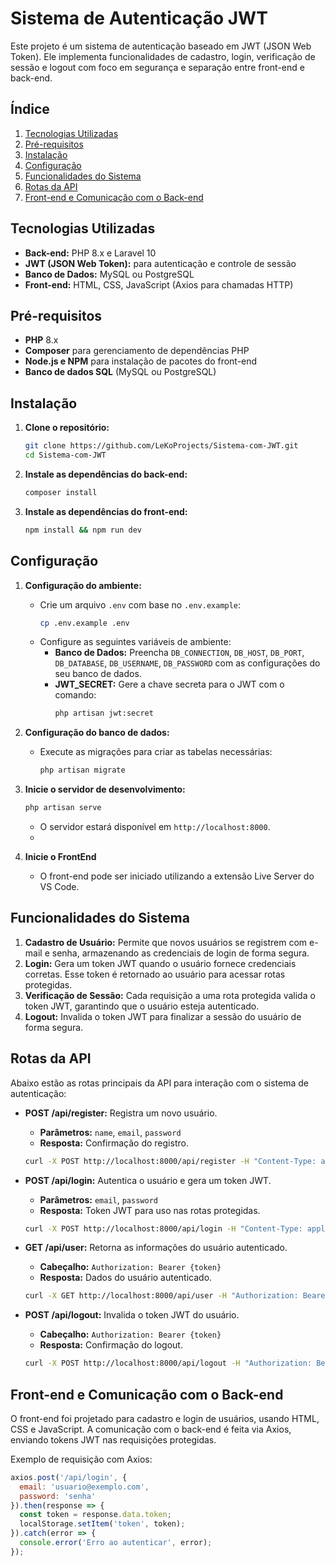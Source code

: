 # Sistema de Autenticação JWT

Este projeto é um sistema de autenticação baseado em JWT (JSON Web Token). Ele implementa funcionalidades de cadastro, login, verificação de sessão e logout com foco em segurança e separação entre front-end e back-end.

## Índice

1. [Tecnologias Utilizadas](#tecnologias-utilizadas)
2. [Pré-requisitos](#pré-requisitos)
3. [Instalação](#instalação)
4. [Configuração](#configuração)
5. [Funcionalidades do Sistema](#funcionalidades-do-sistema)
6. [Rotas da API](#rotas-da-api)
7. [Front-end e Comunicação com o Back-end](#front-end-e-comunicação-com-o-back-end)


## Tecnologias Utilizadas

- **Back-end:** PHP 8.x e Laravel 10
- **JWT (JSON Web Token):** para autenticação e controle de sessão
- **Banco de Dados:** MySQL ou PostgreSQL
- **Front-end:** HTML, CSS, JavaScript (Axios para chamadas HTTP)

## Pré-requisitos

- **PHP** 8.x
- **Composer** para gerenciamento de dependências PHP
- **Node.js e NPM** para instalação de pacotes do front-end
- **Banco de dados SQL** (MySQL ou PostgreSQL)

## Instalação

1. **Clone o repositório:**
   ```bash
   git clone https://github.com/LeKoProjects/Sistema-com-JWT.git
   cd Sistema-com-JWT
   ```

2. **Instale as dependências do back-end:**
   ```bash
   composer install
   ```

3. **Instale as dependências do front-end:**
   ```bash
   npm install && npm run dev
   ```

## Configuração

1. **Configuração do ambiente:**
   - Crie um arquivo `.env` com base no `.env.example`:
     ```bash
     cp .env.example .env
     ```
   - Configure as seguintes variáveis de ambiente:
     - **Banco de Dados:** Preencha `DB_CONNECTION`, `DB_HOST`, `DB_PORT`, `DB_DATABASE`, `DB_USERNAME`, `DB_PASSWORD` com as configurações do seu banco de dados.
     - **JWT_SECRET:** Gere a chave secreta para o JWT com o comando:
       ```bash
       php artisan jwt:secret
       ```

2. **Configuração do banco de dados:**
   - Execute as migrações para criar as tabelas necessárias:
     ```bash
     php artisan migrate
     ```

3. **Inicie o servidor de desenvolvimento:**
   ```bash
   php artisan serve
   ```
   - O servidor estará disponível em `http://localhost:8000`.
   - 
3. **Inicie o FrontEnd**
   - O front-end pode ser iniciado utilizando a extensão Live Server do VS Code.

## Funcionalidades do Sistema

1. **Cadastro de Usuário:** Permite que novos usuários se registrem com e-mail e senha, armazenando as credenciais de login de forma segura.
2. **Login:** Gera um token JWT quando o usuário fornece credenciais corretas. Esse token é retornado ao usuário para acessar rotas protegidas.
3. **Verificação de Sessão:** Cada requisição a uma rota protegida valida o token JWT, garantindo que o usuário esteja autenticado.
4. **Logout:** Invalida o token JWT para finalizar a sessão do usuário de forma segura.

## Rotas da API

Abaixo estão as rotas principais da API para interação com o sistema de autenticação:

- **POST /api/register:** Registra um novo usuário.
  - **Parâmetros:** `name`, `email`, `password`
  - **Resposta:** Confirmação do registro.

  ```bash
  curl -X POST http://localhost:8000/api/register -H "Content-Type: application/json" -d '{"name": "Seu Nome", "email": "seuemail@example.com", "password": "suasenha"}'
  ```

- **POST /api/login:** Autentica o usuário e gera um token JWT.
  - **Parâmetros:** `email`, `password`
  - **Resposta:** Token JWT para uso nas rotas protegidas.

  ```bash
  curl -X POST http://localhost:8000/api/login -H "Content-Type: application/json" -d '{"email": "seuemail@example.com", "password": "suasenha"}'
  ```

- **GET /api/user:** Retorna as informações do usuário autenticado.
  - **Cabeçalho:** `Authorization: Bearer {token}`
  - **Resposta:** Dados do usuário autenticado.

  ```bash
  curl -X GET http://localhost:8000/api/user -H "Authorization: Bearer {token}"
  ```

- **POST /api/logout:** Invalida o token JWT do usuário.
  - **Cabeçalho:** `Authorization: Bearer {token}`
  - **Resposta:** Confirmação do logout.

  ```bash
  curl -X POST http://localhost:8000/api/logout -H "Authorization: Bearer {token}"
  ```

## Front-end e Comunicação com o Back-end

O front-end foi projetado para cadastro e login de usuários, usando HTML, CSS e JavaScript. A comunicação com o back-end é feita via Axios, enviando tokens JWT nas requisições protegidas.

Exemplo de requisição com Axios:
```javascript
axios.post('/api/login', {
  email: 'usuario@exemplo.com',
  password: 'senha'
}).then(response => {
  const token = response.data.token;
  localStorage.setItem('token', token);
}).catch(error => {
  console.error('Erro ao autenticar', error);
});
```
